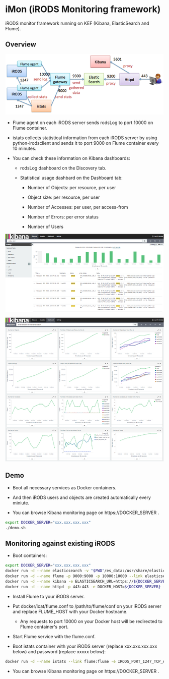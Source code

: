 iMon (iRODS Monitoring framework)
====

iRODS monitor framework running on KEF (Kibana, ElasticSearch and Flume).

Overview
----

![iMon overview](https://github.com/wtakase/imon/raw/master/images/imon_overview.png "iMon Overview")

* Flume agent on each iRODS server sends rodsLog to port 10000 on Flume container.

* istats collects statistical information from each iRODS server by using python-irodsclient and sends it to port 9000 on Flume container every 10 minutes.

* You can check these information on Kibana dashboards:

    * rodsLog dashboard on the Discovery tab.

    * Statistical usage dashbard on the Dashboard tab:

        * Number of Objects: per resource, per user

        * Object size: per resource, per user

        * Number of Accesses: per user, per access-from

        * Number of Errors: per error status

        * Number of Users

![iMon rodslog](https://github.com/wtakase/imon/raw/master/images/imon_rodslog.png "iMon rodslog")

![iMon rodsstats](https://github.com/wtakase/imon/raw/master/images/imon_rodsstats.png "iMon rodsstats")

Demo
----

* Boot all necessary services as Docker containers.

* And then iRODS users and objects are created automatically every miniute.

* You can browse Kibana monitoring page on https://DOCKER_SERVER .

```bash
export DOCKER_SERVER="xxx.xxx.xxx.xxx"
./demo.sh
```

Monitoring against existing iRODS
----

* Boot containers:

```bash
export DOCKER_SERVER="xxx.xxx.xxx.xxx"
docker run -d --name elasticsearch -v "$PWD"/es_data:/usr/share/elasticsearch/data wtakase/elasticsearch-imon:1.7
docker run -d --name flume -p 9000:9000 -p 10000:10000 --link elasticsearch:elasticsearch wtakase/flume-imon:1.6
docker run -d --name kibana -e ELASTICSEARCH_URL=https://${DOCKER_SERVER}/es wtakase/kibana-imon:4.1
docker run -d --name httpd -p 443:443 -e DOCKER_HOST=${DOCKER_SERVER} --link elasticsearch:elasticsearch --link kibana:kibana wtakase/httpd-imon:2.4
```

* Install Flume to your iRODS server.

* Put docker/icat/flume.conf to /path/to/flume/conf on your iRODS server and replace FLUME_HOST with your Docker hostname.

    * Any requests to port 10000 on your Docker host will be redirected to Flume container's port.

* Start Flume service with the flume.conf.

* Boot istats container with your iRODS server (replace xxx.xxx.xxx.xxx below) and password (replace xxxxx below):

```bash
docker run -d --name istats --link flume:flume -e IRODS_PORT_1247_TCP_ADDR=xxx.xxx.xxx.xxx -e IRODS_PASSWORD=xxxxx wtakase/istats
```

* You can browse Kibana monitoring page on https://DOCKER_SERVER .
